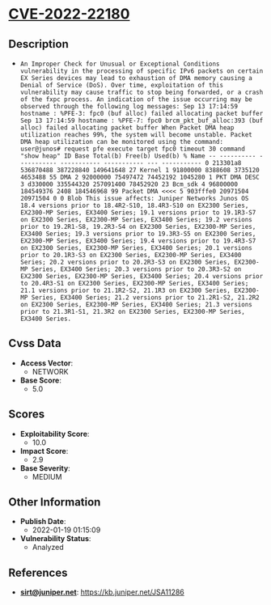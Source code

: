 
# [CVE-2022-22180](https://kb.juniper.net/JSA11286)

## Description

- `An Improper Check for Unusual or Exceptional Conditions vulnerability in the processing of specific IPv6 packets on certain EX Series devices may lead to exhaustion of DMA memory causing a Denial of Service (DoS). Over time, exploitation of this vulnerability may cause traffic to stop being forwarded, or a crash of the fxpc process. An indication of the issue occurring may be observed through the following log messages: Sep 13 17:14:59 hostname : %PFE-3: fpc0 (buf alloc) failed allocating packet buffer Sep 13 17:14:59 hostname : %PFE-7: fpc0 brcm_pkt_buf_alloc:393 (buf alloc) failed allocating packet buffer When Packet DMA heap utilization reaches 99%, the system will become unstable. Packet DMA heap utilization can be monitored using the command: user@junos# request pfe execute target fpc0 timeout 30 command "show heap" ID Base Total(b) Free(b) Used(b) % Name -- ---------- ----------- ----------- ----------- --- ----------- 0 213301a8 536870488 387228840 149641648 27 Kernel 1 91800000 8388608 3735120 4653488 55 DMA 2 92000000 75497472 74452192 1045280 1 PKT DMA DESC 3 d330000 335544320 257091400 78452920 23 Bcm_sdk 4 96800000 184549376 2408 184546968 99 Packet DMA <<<< 5 903fffe0 20971504 20971504 0 0 Blob This issue affects: Juniper Networks Junos OS 18.4 versions prior to 18.4R2-S10, 18.4R3-S10 on EX2300 Series, EX2300-MP Series, EX3400 Series; 19.1 versions prior to 19.1R3-S7 on EX2300 Series, EX2300-MP Series, EX3400 Series; 19.2 versions prior to 19.2R1-S8, 19.2R3-S4 on EX2300 Series, EX2300-MP Series, EX3400 Series; 19.3 versions prior to 19.3R3-S5 on EX2300 Series, EX2300-MP Series, EX3400 Series; 19.4 versions prior to 19.4R3-S7 on EX2300 Series, EX2300-MP Series, EX3400 Series; 20.1 versions prior to 20.1R3-S3 on EX2300 Series, EX2300-MP Series, EX3400 Series; 20.2 versions prior to 20.2R3-S3 on EX2300 Series, EX2300-MP Series, EX3400 Series; 20.3 versions prior to 20.3R3-S2 on EX2300 Series, EX2300-MP Series, EX3400 Series; 20.4 versions prior to 20.4R3-S1 on EX2300 Series, EX2300-MP Series, EX3400 Series; 21.1 versions prior to 21.1R2-S2, 21.1R3 on EX2300 Series, EX2300-MP Series, EX3400 Series; 21.2 versions prior to 21.2R1-S2, 21.2R2 on EX2300 Series, EX2300-MP Series, EX3400 Series; 21.3 versions prior to 21.3R1-S1, 21.3R2 on EX2300 Series, EX2300-MP Series, EX3400 Series.`

## Cvss Data

- **Access Vector**:
  - NETWORK
- **Base Score**:
  - 5.0

## Scores

- **Exploitability Score**:
  - 10.0
- **Impact Score**:
  - 2.9
- **Base Severity**:
  - MEDIUM

## Other Information

- **Publish Date**:
  - 2022-01-19 01:15:09
- **Vulnerability Status**:
  - Analyzed

## References

- **sirt@juniper.net**: https://kb.juniper.net/JSA11286
